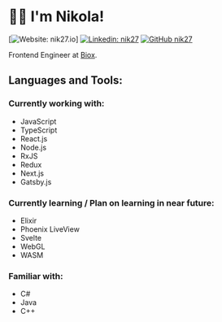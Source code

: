 # 👋🏻 I'm Nikola!
[![Website: nik27.io](https://img.shields.io/website?label=nik27.io&up_message=visit&url=https%3A%2F%2Fnik27.io)]
[![Linkedin: nik27](https://img.shields.io/badge/-thaianebraga-blue?style=flat-square&logo=Linkedin&logoColor=white&link=https://www.linkedin.com/in/nik27/)](https://www.linkedin.com/in/nik27/)
[![GitHub nik27](https://img.shields.io/github/followers/thaiane?label=follow&style=social)](https://github.com/nik27)

Frontend Engineer at [Biox](https://bioxcorp.net).

## Languages and Tools:
### Currently working with:
- JavaScript
- TypeScript
- React.js
- Node.js
- RxJS
- Redux
- Next.js
- Gatsby.js

### Currently learning / Plan on learning in near future:
- Elixir
- Phoenix LiveView
- Svelte
- WebGL
- WASM

### Familiar with:
- C#
- Java
- C++
